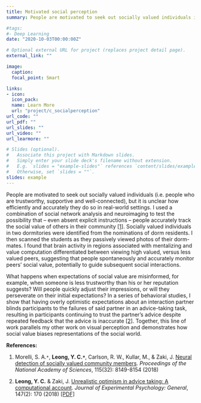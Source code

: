 ```yaml
---
title: Motivated social perception
summary: People are motivated to seek out socially valued individuals in their community (i.e. people who are trustworthy, supportive and well-connected). How do people identify these individuals? What happens when expectations of social value are misinformed, for example, when someone is less trustworthy than their reputation suggests? In this line of work, I use fMRI, social network analyses and computational modeling to examine how social value guides social interactions. 

#tags:
#- Deep Learning
date: "2020-10-03T00:00:00Z"

# Optional external URL for project (replaces project detail page).
external_link: ""

image:
  caption: 
  focal_point: Smart

links:
- icon:
  icon_pack: 
  name: Learn More
  url: "project/c_socialperception"
url_code: ""
url_pdf: ""
url_slides: ""
url_video: ""
url_learmore: ""

# Slides (optional).
#   Associate this project with Markdown slides.
#   Simply enter your slide deck's filename without extension.
#   E.g. `slides = "example-slides"` references `content/slides/example-slides.md`.
#   Otherwise, set `slides = ""`.
slides: example
---
```


People are motivated to seek out socially valued individuals (i.e. people who are trustworthy, supportive and well-connected), but it is unclear how efficiently and accurately they do so in real-world settings. I used a combination of social network analysis and neuroimaging to test the possibility that – even absent explicit instructions – people accurately track the social value of others in their community <a href="https://www.pnas.org/content/115/32/8149" target="_blank">[1]</a>. Socially valued individuals in two dormitories were identified from the nominations of dorm residents. I then scanned the students as they passively viewed photos of their dorm-mates. I found that brain activity in regions associated with mentalizing and value computation differentiated between viewing high valued, versus less valued peers, suggesting that people spontaneously and accurately monitor peers’ social value, potentially to guide subsequent social interactions.  

What happens when expectations of social value are misinformed, for example, when someone is less trustworthy than his or her reputation suggests? Will people quickly adjust their impressions, or will they perseverate on their initial expectations? In a series of behavioral studies, I show that having overly optimistic expectations about an interaction partner blinds participants to the failures of said partner in an advice-taking task, resulting in participants continuing to trust the partner’s advice despite repeated feedback that the advice is inaccurate  <a href="https://psycnet.apa.org/record/2017-52070-001" target="_blank">[2]</a>. Together, this line of work parallels my other work on visual perception and demonstrates how social value biases representations of the social world. 

**References:**   
1. Morelli, S. A.`*`, **Leong, Y. C.`*`**, Carlson, R. W., Kullar, M., & Zaki, J. <a href="https://www.pnas.org/content/115/32/8149" target="_blank">Neural detection of socially valued community members</a>. *Proceedings of the National Academy of Sciences*, 115(32): 8149-8154 (2018)  

2. **Leong, Y. C.** & Zaki, J. <a href="https://psycnet.apa.org/record/2017-52070-001" target="_blank">Unrealistic optimism in advice taking: A computational account</a>. *Journal of Experimental Psychology: General*, 147(2): 170 (2018) <a href="http://ssnl.stanford.edu/sites/default/files/pdf/leong_2018_advice.pdf" target="_blank">[PDF]</a>   
